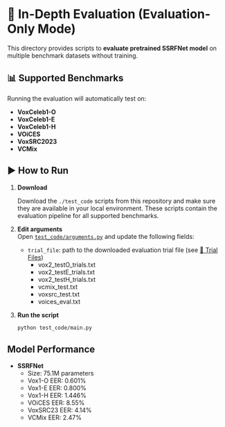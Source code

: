 # 🧪 In-Depth Evaluation (Evaluation-Only Mode)

This directory provides scripts to **evaluate pretrained SSRFNet model** on multiple benchmark datasets without training.

## 📊 Supported Benchmarks

Running the evaluation will automatically test on:

- **VoxCeleb1-O**
- **VoxCeleb1-E**
- **VoxCeleb1-H**
- **VOiCES**
- **VoxSRC2023**
- **VCMix**


## ▶ How to Run

1. **Download**

   Download the `./test_code` scripts from this repository and make sure they are available in your local environment.
   These scripts contain the evaluation pipeline for all supported benchmarks.

2. **Edit arguments**  
   Open [`test_code/arguments.py`](./test_code/arguments.py) and update the following fields:

   - `trial_file`: path to the downloaded evaluation trial file (see [📂 Trial Files](https://github.com/Jungwoo4021/experimental-resources/tree/main/test_trials))
     - vox2_testO_trials.txt  
     - vox2_testE_trials.txt  
     - vox2_testH_trials.txt  
     - vcmix_test.txt  
     - voxsrc_test.txt  
     - voices_eval.txt  

3. **Run the script**

   ```bash
   python test_code/main.py

## Model Performance

- **SSRFNet**    
  - Size: 75.1M parameters  
  - Vox1-O EER: 0.601%
  - Vox1-E EER: 0.800%
  - Vox1-H EER: 1.446%
  - VOiCES EER: 8.55%
  - VoxSRC23 EER: 4.14%
  - VCMix EER: 2.47%
